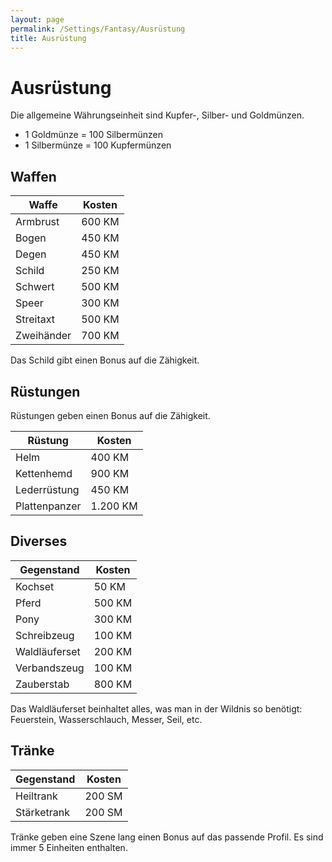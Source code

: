 ```yaml
---
layout: page
permalink: /Settings/Fantasy/Ausrüstung
title: Ausrüstung
---
```


# Ausrüstung

Die allgemeine Währungseinheit sind Kupfer-, Silber- und Goldmünzen.

- 1 Goldmünze = 100 Silbermünzen
- 1 Silbermünze = 100 Kupfermünzen

## Waffen

<table>
<thead>
<tr><th>Waffe</th><th>Kosten</th></tr>
</thead>
<tbody>
<tr><td>Armbrust</td><td>600 KM</td></tr>
<tr><td>Bogen</td><td>450 KM</td></tr>
<tr><td>Degen</td><td>450 KM</td></tr>
<tr><td>Schild</td><td>250 KM</td></tr>
<tr><td>Schwert</td><td>500 KM</td></tr>
<tr><td>Speer</td><td>300 KM</td></tr>
<tr><td>Streitaxt</td><td>500 KM</td></tr>
<tr><td>Zweihänder</td><td>700 KM</td></tr>
</tbody>
</table>

Das Schild gibt einen Bonus auf die Zähigkeit.

## Rüstungen

Rüstungen geben einen Bonus auf die Zähigkeit.

<table>
<thead>
<tr><th>Rüstung</th><th>Kosten</th></tr>
</thead>
<tbody>
<tr><td>Helm</td><td>400 KM</td></tr>
<tr><td>Kettenhemd</td><td>900 KM</td></tr>
<tr><td>Lederrüstung</td><td>450 KM</td></tr>
<tr><td>Plattenpanzer</td><td>1.200 KM</td></tr>
</tbody>
</table>

## Diverses

<table>
<thead>
<tr><th>Gegenstand</th><th>Kosten</th></tr>
</thead>
<tbody>
<tr><td>Kochset</td><td>50 KM</td></tr>
<tr><td>Pferd</td><td>500 KM</td></tr>
<tr><td>Pony</td><td>300 KM</td></tr>
<tr><td>Schreibzeug</td><td>100 KM</td></tr>
<tr><td>Waldläuferset</td><td>200 KM</td></tr>
<tr><td>Verbandszeug</td><td>100 KM</td></tr>
<tr><td>Zauberstab</td><td>800 KM</td></tr>
</tbody>
</table>

Das Waldläuferset beinhaltet alles, was man in der Wildnis so benötigt: Feuerstein, Wasserschlauch, Messer, Seil, etc.

## Tränke

<table>
<thead>
<tr><th>Gegenstand</th><th>Kosten</th></tr>
</thead>
<tbody>
<tr><td>Heiltrank</td><td>200 SM</td></tr>
<tr><td>Stärketrank</td><td>200 SM</td></tr>
</tbody>
</table>

Tränke geben eine Szene lang einen Bonus auf das passende Profil. Es sind immer 5 Einheiten enthalten.

